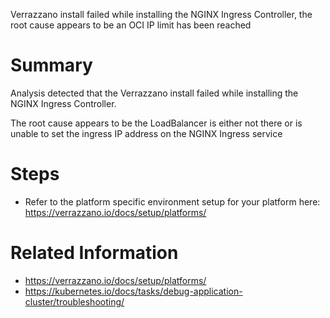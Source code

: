 Verrazzano install failed while installing the NGINX Ingress Controller, the root cause appears to be an OCI IP limit has been reached

# Summary
Analysis detected that the Verrazzano install failed while installing the NGINX Ingress Controller.
 
The root cause appears to be the LoadBalancer is either not there or is unable to set the ingress IP address on the NGINX Ingress service

# Steps
* Refer to the platform specific environment setup for your platform here: https://verrazzano.io/docs/setup/platforms/

# Related Information
* https://verrazzano.io/docs/setup/platforms/
* https://kubernetes.io/docs/tasks/debug-application-cluster/troubleshooting/